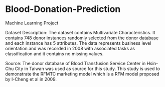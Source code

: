 # Blood-Donation-Prediction
Machine Learning Project

Dataset Description: 
The dataset contains Multivariate Characteristics. It contains 748 donor instances randomly selected from the donor database and each instance has 5 attributes. The data represents business level orientation and was recorded in 2008 with associated tasks as classification and it contains no missing values.

Source: 
The donor database of Blood Transfusion Service Center in Hsin-Chu City in Taiwan was used as source for this study. This study is used to demonstrate the RFMTC marketing model which is a RFM model proposed by I-Cheng et al in 2009.